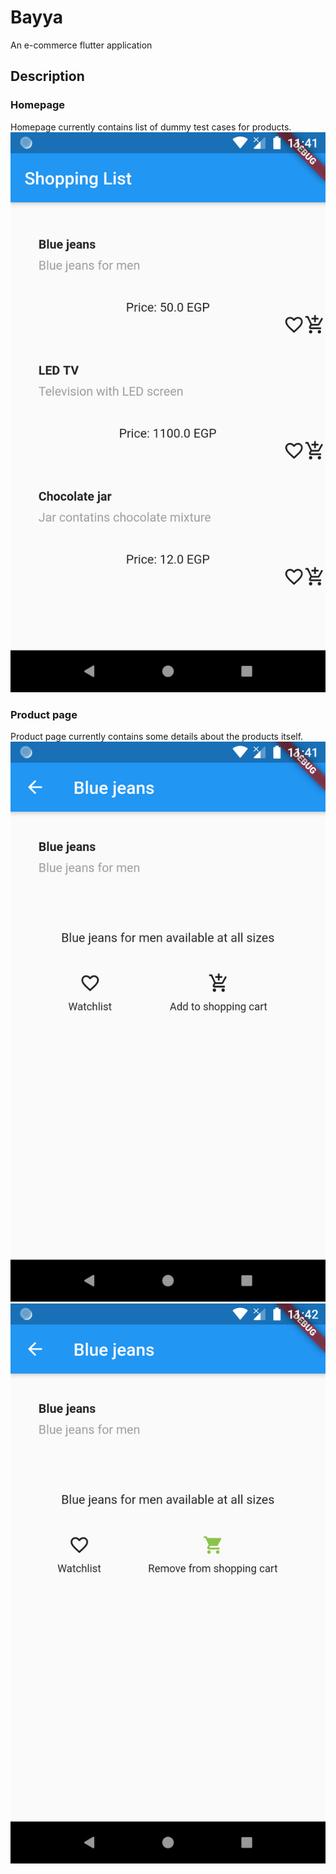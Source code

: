 # Bayya

An e-commerce flutter application

## Description
### Homepage
Homepage currently contains list of dummy test cases for products.
![Alt text](/docs/homepage_screenshot.png?raw=true)

### Product page
Product page currently contains some details about the products itself.
![Alt text](/docs/product_screenshot.png?raw=true)
![Alt text](/docs/product_added_to_shopping_cart.png?raw=true)